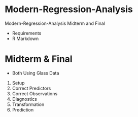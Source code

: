 # Modern-Regression-Analysis
Modern-Regression-Analysis Midterm and Final

* Requirements
* R Markdown

# Midterm & Final 
* Both Using Glass Data

1. Setup
2. Correct Predictors
3. Correct Observations
4. Diagnostics
5. Transformation
6. Prediction
